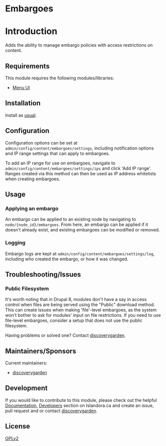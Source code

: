 # Embargoes

# Introduction

Adds the ability to manage embargo policies with access restrictions on content.

## Requirements

This module requires the following modules/libraries:

* [Menu UI](https://www.drupal.org/docs/core-modules-and-themes/core-modules/menu-ui-module)

## Installation

Install as
[usual](https://www.drupal.org/docs/8/extending-drupal-8/installing-drupal-8-modules).

## Configuration

Configuration options can be set at `admin/config/content/embargoes/settings`,
including notification options and IP range settings that can apply to
embargoes.

To add an IP range for use on embargoes, navigate to
`admin/config/content/embargoes/settings/ips` and click 'Add IP range'. Ranges
created via this method can then be used as IP address whitelists when creating
embargoes.

## Usage

### Applying an embargo

An embargo can be applied to an existing node by navigating to
`node/{node_id}/embargoes`. From here, an embargo can be applied if it doesn't
already exist, and existing embargoes can be modified or removed.

### Logging

Embargo logs are kept at `admin/config/content/embargoes/settings/log`,
including who created the embargo, or how it was changed.

## Troubleshooting/Issues

### Public Filesystem

It's worth noting that in Drupal 8, modules don't have a say in access control
when files are being served using the "Public" download method. This can create
issues when making 'file'-level embargoes, as the system won't bother to ask
for modules' input on file restrictions. If you need to use file-level
embargoes, consider a setup that does not use the public filesystem.

Having problems or solved one? Contact
[discoverygarden](http://support.discoverygarden.ca).

## Maintainers/Sponsors

Current maintainers:

* [discoverygarden](http://www.discoverygarden.ca)

## Development

If you would like to contribute to this module, please check out the helpful
[Documentation](https://github.com/Islandora/islandora/wiki#wiki-documentation-for-developers),
[Developers](http://islandora.ca/developers) section on Islandora.ca and create
an issue, pull request and or contact
[discoverygarden](http://support.discoverygarden.ca).

## License
[GPLv2](http://www.gnu.org/licenses/gpl-2.0.txt)
